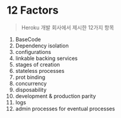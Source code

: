 12 Factors
================
> Heroku 개발 회사에서 제시한 12가지 항목 

1. BaseCode
2. Dependency isolation 
3. configurations 
4. linkable backing services 
5. stages of creation 
6. stateless processes
7. prot binding 
8. concurrency 
9. disposability 
10. development & production parity 
11. logs 
12. admin processes for eventual processes 



